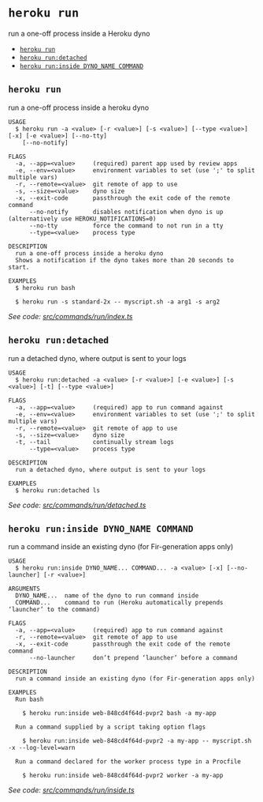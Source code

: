 `heroku run`
============

run a one-off process inside a Heroku dyno

* [`heroku run`](#heroku-run)
* [`heroku run:detached`](#heroku-rundetached)
* [`heroku run:inside DYNO_NAME COMMAND`](#heroku-runinside-dyno_name-command)

## `heroku run`

run a one-off process inside a heroku dyno

```
USAGE
  $ heroku run -a <value> [-r <value>] [-s <value>] [--type <value>] [-x] [-e <value>] [--no-tty]
    [--no-notify]

FLAGS
  -a, --app=<value>     (required) parent app used by review apps
  -e, --env=<value>     environment variables to set (use ';' to split multiple vars)
  -r, --remote=<value>  git remote of app to use
  -s, --size=<value>    dyno size
  -x, --exit-code       passthrough the exit code of the remote command
      --no-notify       disables notification when dyno is up (alternatively use HEROKU_NOTIFICATIONS=0)
      --no-tty          force the command to not run in a tty
      --type=<value>    process type

DESCRIPTION
  run a one-off process inside a heroku dyno
  Shows a notification if the dyno takes more than 20 seconds to start.

EXAMPLES
  $ heroku run bash

  $ heroku run -s standard-2x -- myscript.sh -a arg1 -s arg2
```

_See code: [src/commands/run/index.ts](https://github.com/heroku/cli/blob/v10.7.0/packages/cli/src/commands/run/index.ts)_

## `heroku run:detached`

run a detached dyno, where output is sent to your logs

```
USAGE
  $ heroku run:detached -a <value> [-r <value>] [-e <value>] [-s <value>] [-t] [--type <value>]

FLAGS
  -a, --app=<value>     (required) app to run command against
  -e, --env=<value>     environment variables to set (use ';' to split multiple vars)
  -r, --remote=<value>  git remote of app to use
  -s, --size=<value>    dyno size
  -t, --tail            continually stream logs
      --type=<value>    process type

DESCRIPTION
  run a detached dyno, where output is sent to your logs

EXAMPLES
  $ heroku run:detached ls
```

_See code: [src/commands/run/detached.ts](https://github.com/heroku/cli/blob/v10.7.0/packages/cli/src/commands/run/detached.ts)_

## `heroku run:inside DYNO_NAME COMMAND`

run a command inside an existing dyno (for Fir-generation apps only)

```
USAGE
  $ heroku run:inside DYNO_NAME... COMMAND... -a <value> [-x] [--no-launcher] [-r <value>]

ARGUMENTS
  DYNO_NAME...  name of the dyno to run command inside
  COMMAND...    command to run (Heroku automatically prepends ‘launcher’ to the command)

FLAGS
  -a, --app=<value>     (required) app to run command against
  -r, --remote=<value>  git remote of app to use
  -x, --exit-code       passthrough the exit code of the remote command
      --no-launcher     don’t prepend ‘launcher’ before a command

DESCRIPTION
  run a command inside an existing dyno (for Fir-generation apps only)

EXAMPLES
  Run bash

    $ heroku run:inside web-848cd4f64d-pvpr2 bash -a my-app

  Run a command supplied by a script taking option flags

    $ heroku run:inside web-848cd4f64d-pvpr2 -a my-app -- myscript.sh -x --log-level=warn

  Run a command declared for the worker process type in a Procfile

    $ heroku run:inside web-848cd4f64d-pvpr2 worker -a my-app
```

_See code: [src/commands/run/inside.ts](https://github.com/heroku/cli/blob/v10.7.0/packages/cli/src/commands/run/inside.ts)_
